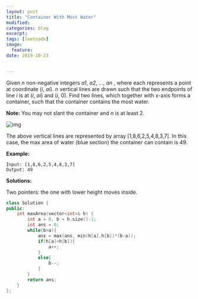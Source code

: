 ```yaml
---
layout: post
title: "Container With Most Water"
modified:
categories: blog
excerpt:
tags: [leetcode]
image:
  feature:
date: 2019-10-23


---
```


Given *n* non-negative integers *a1*, *a2*, ..., *an* , where each represents a point at coordinate (*i*, *ai*). *n* vertical lines are drawn such that the two endpoints of line *i* is at (*i*, *ai*) and (*i*, 0). Find two lines, which together with x-axis forms a container, such that the container contains the most water.

**Note:** You may not slant the container and *n* is at least 2.

 

![img](https://s3-lc-upload.s3.amazonaws.com/uploads/2018/07/17/question_11.jpg)

The above vertical lines are represented by array [1,8,6,2,5,4,8,3,7]. In this case, the max area of water (blue section) the container can contain is 49. 

 

**Example:**

```
Input: [1,8,6,2,5,4,8,3,7]
Output: 49
```



**Solutions:**

Two pointers: the one with lower height moves inside.

```c++
class Solution {
public:
    int maxArea(vector<int>& h) {
        int a = 0, b = h.size()-1;
        int ans = 0;
        while(b>a){
            ans = max(ans, min(h[a],h[b])*(b-a));
            if(h[a]<h[b]){
                a++;
            }
            else{
                b--;
            }
        }
        return ans;
    }
};
```


